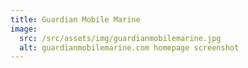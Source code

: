 ```yaml
---
title: Guardian Mobile Marine
image:
  src: /src/assets/img/guardianmobilemarine.jpg
  alt: guardianmobilemarine.com homepage screenshot
---
```

